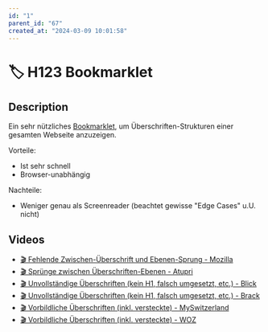 ```yaml
---
id: "1"
parent_id: "67"
created_at: "2024-03-09 10:01:58"
---
```


# 🏷️ H123 Bookmarklet

## Description

Ein sehr nützliches [Bookmarklet](https://hinderlingvolkart.github.io/h123/), um Überschriften-Strukturen einer gesamten Webseite anzuzeigen.

Vorteile:

- Ist sehr schnell
- Browser-unabhängig

Nachteile:

- Weniger genau als Screenreader (beachtet gewisse "Edge Cases" u.U. nicht)

## Videos

- [🎬 Fehlende Zwischen-Überschrift und Ebenen-Sprung - Mozilla](/en/videos/fehlende-zwischen-uberschrift-und-ebenen-sprung-mozilla)
- [🎬 Sprünge zwischen Überschriften-Ebenen - Atupri](/en/videos/sprunge-zwischen-uberschriften-ebenen-atupri)
- [🎬 Unvollständige Überschriften (kein H1, falsch umgesetzt, etc.) - Blick](/en/videos/unvollstandige-uberschriften-kein-h1-falsch-umgesetzt-etc-blick)
- [🎬 Unvollständige Überschriften (kein H1, falsch umgesetzt, etc.) - Brack](/en/videos/unvollstandige-uberschriften-kein-h1-falsch-umgesetzt-etc-brack)
- [🎬 Vorbildliche Überschriften (inkl. versteckte) - MySwitzerland](/en/videos/vorbildliche-uberschriften-inkl-versteckte-myswitzerland)
- [🎬 Vorbildliche Überschriften (inkl. versteckte) - WOZ](/en/videos/vorbildliche-uberschriften-inkl-versteckte-woz)
